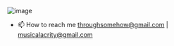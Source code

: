![image](https://user-images.githubusercontent.com/89665095/156860650-de2984cd-27b6-4177-8d98-801224cdff44.png)
- 📫 How to reach me throughsomehow@gmail.com | musicalacrity@gmail.com
